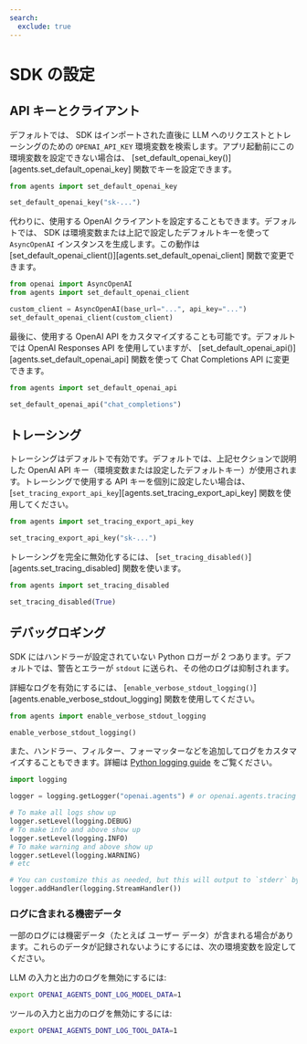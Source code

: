 ```yaml
---
search:
  exclude: true
---
```

# SDK の設定

## API キーとクライアント

デフォルトでは、 SDK はインポートされた直後に LLM へのリクエストとトレーシングのための `OPENAI_API_KEY` 環境変数を検索します。アプリ起動前にこの環境変数を設定できない場合は、 [set_default_openai_key()][agents.set_default_openai_key] 関数でキーを設定できます。

```python
from agents import set_default_openai_key

set_default_openai_key("sk-...")
```

代わりに、使用する OpenAI クライアントを設定することもできます。デフォルトでは、 SDK は環境変数または上記で設定したデフォルトキーを使って `AsyncOpenAI` インスタンスを生成します。この動作は [set_default_openai_client()][agents.set_default_openai_client] 関数で変更できます。

```python
from openai import AsyncOpenAI
from agents import set_default_openai_client

custom_client = AsyncOpenAI(base_url="...", api_key="...")
set_default_openai_client(custom_client)
```

最後に、使用する OpenAI API をカスタマイズすることも可能です。デフォルトでは OpenAI Responses API を使用していますが、 [set_default_openai_api()][agents.set_default_openai_api] 関数を使って Chat Completions API に変更できます。

```python
from agents import set_default_openai_api

set_default_openai_api("chat_completions")
```

## トレーシング

トレーシングはデフォルトで有効です。デフォルトでは、上記セクションで説明した OpenAI API キー（環境変数または設定したデフォルトキー）が使用されます。トレーシングで使用する API キーを個別に設定したい場合は、 [`set_tracing_export_api_key`][agents.set_tracing_export_api_key] 関数を使用してください。

```python
from agents import set_tracing_export_api_key

set_tracing_export_api_key("sk-...")
```

トレーシングを完全に無効化するには、 [`set_tracing_disabled()`][agents.set_tracing_disabled] 関数を使います。

```python
from agents import set_tracing_disabled

set_tracing_disabled(True)
```

## デバッグロギング

SDK にはハンドラーが設定されていない Python ロガーが 2 つあります。デフォルトでは、警告とエラーが `stdout` に送られ、その他のログは抑制されます。

詳細なログを有効にするには、 [`enable_verbose_stdout_logging()`][agents.enable_verbose_stdout_logging] 関数を使用してください。

```python
from agents import enable_verbose_stdout_logging

enable_verbose_stdout_logging()
```

また、ハンドラー、フィルター、フォーマッターなどを追加してログをカスタマイズすることもできます。詳細は [Python logging guide](https://docs.python.org/3/howto/logging.html) をご覧ください。

```python
import logging

logger = logging.getLogger("openai.agents") # or openai.agents.tracing for the Tracing logger

# To make all logs show up
logger.setLevel(logging.DEBUG)
# To make info and above show up
logger.setLevel(logging.INFO)
# To make warning and above show up
logger.setLevel(logging.WARNING)
# etc

# You can customize this as needed, but this will output to `stderr` by default
logger.addHandler(logging.StreamHandler())
```

### ログに含まれる機密データ

一部のログには機密データ（たとえば ユーザー データ）が含まれる場合があります。これらのデータが記録されないようにするには、次の環境変数を設定してください。

LLM の入力と出力のログを無効にするには:

```bash
export OPENAI_AGENTS_DONT_LOG_MODEL_DATA=1
```

ツールの入力と出力のログを無効にするには:

```bash
export OPENAI_AGENTS_DONT_LOG_TOOL_DATA=1
```